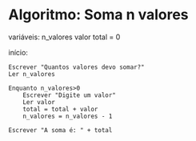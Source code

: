 # Algoritmo: Soma n valores

variáveis:
n_valores
valor
total = 0

início:

	Escrever "Quantos valores devo somar?"
	Ler n_valores
	
	Enquanto n_valores>0
		Escrever "Digite um valor"
		Ler valor
		total = total + valor
		n_valores = n_valores - 1
	
	Escrever "A soma é: " + total
